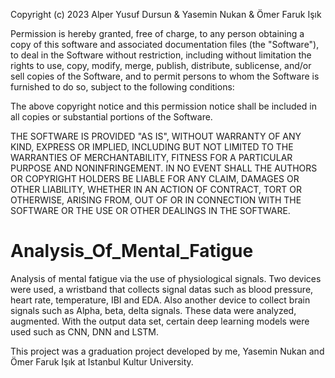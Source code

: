 Copyright (c) 2023 Alper Yusuf Dursun & Yasemin Nukan & Ömer Faruk Işık

Permission is hereby granted, free of charge, to any person obtaining a copy
of this software and associated documentation files (the "Software"), to deal
in the Software without restriction, including without limitation the rights
to use, copy, modify, merge, publish, distribute, sublicense, and/or sell
copies of the Software, and to permit persons to whom the Software is
furnished to do so, subject to the following conditions:

The above copyright notice and this permission notice shall be included in all
copies or substantial portions of the Software.

THE SOFTWARE IS PROVIDED "AS IS", WITHOUT WARRANTY OF ANY KIND, EXPRESS OR
IMPLIED, INCLUDING BUT NOT LIMITED TO THE WARRANTIES OF MERCHANTABILITY,
FITNESS FOR A PARTICULAR PURPOSE AND NONINFRINGEMENT. IN NO EVENT SHALL THE
AUTHORS OR COPYRIGHT HOLDERS BE LIABLE FOR ANY CLAIM, DAMAGES OR OTHER
LIABILITY, WHETHER IN AN ACTION OF CONTRACT, TORT OR OTHERWISE, ARISING FROM,
OUT OF OR IN CONNECTION WITH THE SOFTWARE OR THE USE OR OTHER DEALINGS IN THE
SOFTWARE.


# Analysis_Of_Mental_Fatigue
Analysis of mental fatigue via the use of physiological signals.
Two devices were used, a wristband that collects signal datas such as blood pressure, heart rate, temperature, IBI and EDA.
Also another device to collect brain signals such as Alpha, beta, delta signals.
These data were analyzed, augmented.
With the output data set, certain deep learning models were used such as CNN, DNN and LSTM.

This project was a graduation project developed by me, Yasemin Nukan and Ömer Faruk Işık at Istanbul Kultur University.
